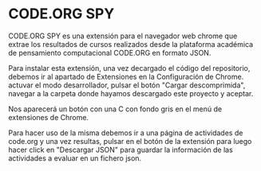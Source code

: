 # CODE.ORG SPY

CODE.ORG SPY es una extensión para el navegador web chrome que extrae los resultados de cursos realizados desde la plataforma académica de pensamiento computacional CODE.ORG en formato JSON.

Para instalar esta extensión, una vez decargado el código del repositorio, debemos ir al apartado de Extensiones en la Configuración de Chrome. actuvar el modo desarrollador, pulsar el botón "Cargar descomprimida", navegar a la carpeta donde hayamos descargado este proyecto y aceptar.

Nos aparecerá un botón con una C con fondo gris en el menú de extensiones de Chrome.

Para hacer uso de la misma debemos ir a una página de actividades de code.org y una vez resultas, pulsar en el botón de la extensión para luego hacer click en "Descargar JSON" para guardar la información de las actividades a evaluar en un fichero json.
